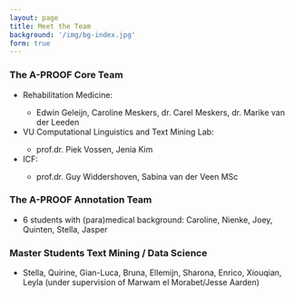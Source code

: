 ```yaml
---
layout: page
title: Meet the Team
background: '/img/bg-index.jpg'
form: true
---
```

### The A-PROOF Core Team
<ul>
    <li> Rehabilitation Medicine:</li>
    <ul> 
        <li> Edwin Geleijn, Caroline Meskers, dr. Carel Meskers, dr. Marike van der Leeden</li>
    </ul>
    <li> VU Computational Linguistics and Text Mining Lab:</li>
    <ul>
        <li> prof.dr. Piek Vossen, Jenia Kim </li>
    </ul>
    <li> ICF: </li>
    <ul>
        <li>prof.dr. Guy Widdershoven, Sabina van der Veen MSc</li>
    </ul>
</ul>

### The A-PROOF Annotation Team
<ul>
    <li> 6 students with (para)medical background: Caroline, Nienke, Joey, Quinten, Stella, Jasper 
    </li>
</ul>

### Master Students Text Mining / Data Science
<ul>
    <li> Stella, Quirine, Gian-Luca, Bruna, Ellemijn, Sharona, Enrico, Xiouqian, Leyla (under supervision of Marwam el Morabet/Jesse Aarden)
    </li>
</ul>